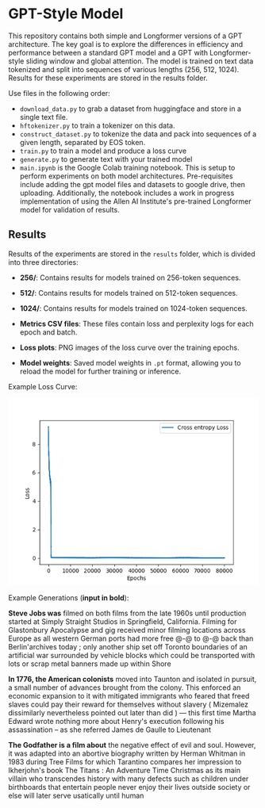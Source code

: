 # GPT-Style Model

This repository contains both simple and Longformer versions of a GPT architecture. The key goal is to explore the differences in efficiency and performance between a standard GPT model and a GPT with Longformer-style sliding window and global attention. The model is trained on text data tokenized and split into sequences of various lengths (256, 512, 1024). Results for these experiments are stored in the results folder.


Use files in the following order:

- `download_data.py` to grab a dataset from huggingface and store in a single text file.
- `hftokenizer.py` to train a tokenizer on this data.
- `construct_dataset.py` to tokenize the data and pack into sequences of a given length, separated by EOS token.
- `train.py` to train a model and produce a loss curve
- `generate.py` to generate text with your trained model
- `main.ipynb` is the Google Colab training notebook. This is setup to perform experiments on both model architectures. Pre-requisites include adding the gpt model files and datasets to google drive, then uploading. Additionally, the notebook includes a work in progress implementation of using the Allen AI Institute's pre-trained Longformer model for validation of results.


## Results

Results of the experiments are stored in the `results` folder, which is divided into three directories:
- **256/**: Contains results for models trained on 256-token sequences.
- **512/**: Contains results for models trained on 512-token sequences.
- **1024/**: Contains results for models trained on 1024-token sequences.

- **Metrics CSV files**: These files contain loss and perplexity logs for each epoch and batch.
- **Loss plots**: PNG images of the loss curve over the training epochs.
- **Model weights**: Saved model weights in `.pt` format, allowing you to reload the model for further training or inference.

Example Loss Curve:

![image](./Results/256/baseline_model_loss_seq256.png)


Example Generations (**input in bold**):

**Steve Jobs was** filmed on both films from the late 1960s until production started at Simply Straight Studios in Springfield, California. Filming for Glastonbury Apocalypse and gig received minor filming locations across Europe as all western German ports had more free @-@ to @-@ back than Berlin'archives today ; only another ship set off Toronto boundaries of an artificial war surrounded by vehicle blocks which could be transported with lots or scrap metal banners made up within Shore

**In 1776, the American colonists** moved into Taunton and isolated in pursuit, a small number of advances brought from the colony. This enforced an economic expansion to it with mitigated immigrants who feared that freed slaves could pay their reward for themselves without slavery ( Mizemalez dissimilarly nevertheless pointed out later than did ) — this first time Martha Edward wrote nothing more about Henry's execution following his assassination – as she referred James de Gaulle to Lieutenant

**The Godfather is a film about** the negative effect of evil and soul. However, it was adapted into an abortive biography written by Herman Whitman in 1983 during Tree Films for which Tarantino compares her impression to Ikherjohn's book The Titans : An Adventure Time Christmas as its main villain who transcendes history with many defects such as children under birthboards that entertain people never enjoy their lives outside society or else will later serve usatically until human